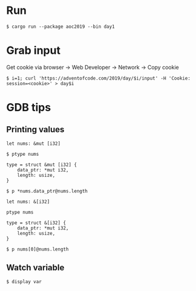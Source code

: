 # Run
```
$ cargo run --package aoc2019 --bin day1
```

# Grab input
Get cookie via browser -> Web Developer -> Network -> Copy cookie
```
$ i=1; curl 'https://adventofcode.com/2019/day/$i/input' -H 'Cookie: session=<cookie>' > day$i
```


# GDB tips

## Printing values

```
let nums: &mut [i32]

$ ptype nums

type = struct &mut [i32] {
    data_ptr: *mut i32,
    length: usize,
}

$ p *nums.data_ptr@nums.length
```

```
let nums: &[i32]

ptype nums

type = struct &[i32] {
    data_ptr: *mut i32,
    length: usize,
}

$ p nums[0]@nums.length
```

## Watch variable

```
$ display var
```
